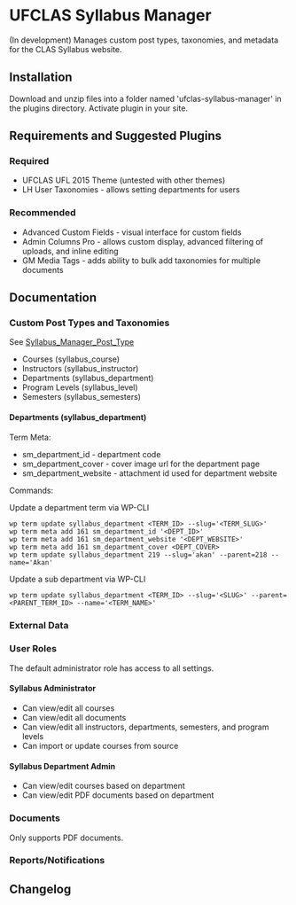 UFCLAS Syllabus Manager
=======================

(In development) Manages custom post types, taxonomies, and metadata for the CLAS Syllabus website.

Installation
-------------

Download and unzip files into a folder named 'ufclas-syllabus-manager' in the plugins directory. Activate plugin in your site.


Requirements and Suggested Plugins
-----------------------------------

### Required
- UFCLAS UFL 2015 Theme (untested with other themes)
- LH User Taxonomies - allows setting departments for users

### Recommended
- Advanced Custom Fields - visual interface for custom fields
- Admin Columns Pro - allows custom display, advanced filtering of uploads, and inline editing
- GM Media Tags - adds ability to bulk add taxonomies for multiple documents


Documentation
--------------

### Custom Post Types and Taxonomies

See [Syllabus_Manager_Post_Type](https://github.com/ufclas/ufclas-syllabus-manager/blob/develop/includes/class-syllabus-manager-post-type.php)

- Courses (syllabus_course)
- Instructors (syllabus_instructor)
- Departments (syllabus_department)
- Program Levels (syllabus_level)
- Semesters (syllabus_semesters)

#### Departments (syllabus_department)

Term Meta:

- sm_department_id - department code
- sm_department_cover - cover image url for the department page
- sm_department_website - attachment id used for department website

Commands:

Update a department term via WP-CLI

```
wp term update syllabus_department <TERM_ID> --slug='<TERM_SLUG>'
wp term meta add 161 sm_department_id '<DEPT_ID>'
wp term meta add 161 sm_department_website '<DEPT_WEBSITE>'
wp term meta add 161 sm_department_cover <DEPT_COVER>
wp term update syllabus_department 219 --slug='akan' --parent=218 --name='Akan'
```

Update a sub department via WP-CLI

```
wp term update syllabus_department <TERM_ID> --slug='<SLUG>' --parent=<PARENT_TERM_ID> --name='<TERM_NAME>'
```

### External Data

### User Roles

The default administrator role has access to all settings.

#### Syllabus Administrator
- Can view/edit all courses
- Can view/edit all documents
- Can view/edit all instructors, departments, semesters, and program levels 
- Can import or update courses from source

#### Syllabus Department Admin
- Can view/edit courses based on department
- Can view/edit PDF documents based on department

### Documents

Only supports PDF documents.

### Reports/Notifications

Changelog
---------



